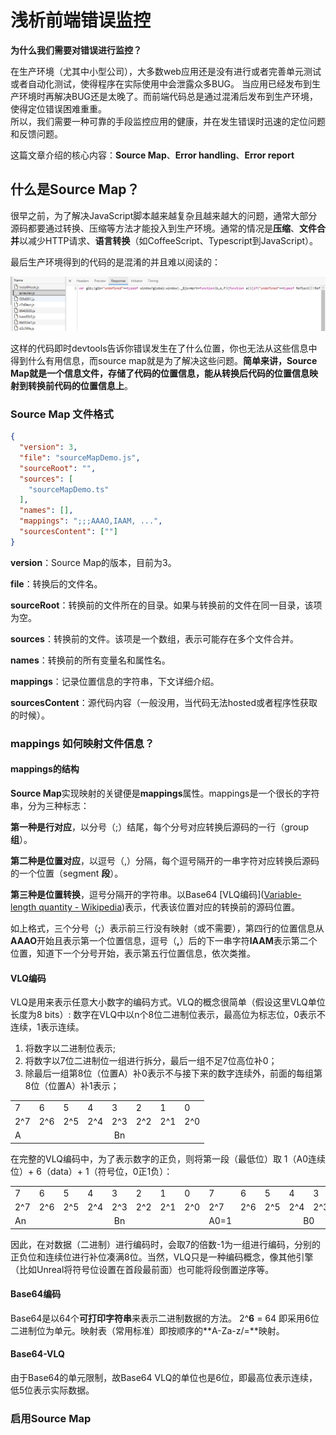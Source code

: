 # 浅析前端错误监控

**为什么我们需要对错误进行监控？**

在生产环境（尤其中小型公司），大多数web应用还是没有进行或者完善单元测试或者自动化测试，使得程序在实际使用中会泄露众多BUG。
当应用已经发布到生产环境时再解决BUG还是太晚了。而前端代码总是通过混淆后发布到生产环境，使得定位错误困难重重。  
所以，我们需要一种可靠的手段监控应用的健康，并在发生错误时迅速的定位问题和反馈问题。

这篇文章介绍的核心内容：**Source Map**、**Error handling**、**Error report**

## 什么是Source Map？

很早之前，为了解决JavaScript脚本越来越复杂且越来越大的问题，通常大部分源码都要通过转换、压缩等方法才能投入到生产环境。通常的情况是**压缩**、**文件合并**以减少HTTP请求、**语言转换**（如CoffeeScript、Typescript到JavaScript）。  

最后生产环境得到的代码的是混淆的并且难以阅读的：

![ugly-code](./assets/ugly-code.png)

这样的代码即时devtools告诉你错误发生在了什么位置，你也无法从这些信息中得到什么有用信息，而source map就是为了解决这些问题。**简单来讲，Source Map就是一个信息文件，存储了代码的位置信息，能从转换后代码的位置信息映射到转换前代码的位置信息上**。

### Source Map 文件格式

```json
{
  "version": 3,
  "file": "sourceMapDemo.js",
  "sourceRoot": "",
  "sources": [
    "sourceMapDemo.ts"
  ],
  "names": [],
  "mappings": ";;;AAAO,IAAM, ...",
  "sourcesContent": [""]
}
```

**version**：Source Map的版本，目前为3。

**file**：转换后的文件名。

**sourceRoot**：转换前的文件所在的目录。如果与转换前的文件在同一目录，该项为空。

**sources**：转换前的文件。该项是一个数组，表示可能存在多个文件合并。

**names**：转换前的所有变量名和属性名。

**mappings**：记录位置信息的字符串，下文详细介绍。

**sourcesContent**：源代码内容（一般没用，当代码无法hosted或者程序性获取的时候）。

### mappings 如何映射文件信息？

#### mappings的结构

**Source Map**实现映射的关键便是**mappings**属性。mappings是一个很长的字符串，分为三种标志：

**第一种是行对应**，以分号（;）结尾，每个分号对应转换后源码的一行（group **组**）。

**第二种是位置对应**，以逗号（,）分隔，每个逗号隔开的一串字符对应转换后源码的一个位置（segment **段**）。

**第三种是位置转换**，逗号分隔开的字符串。以Base64 [VLQ编码]([Variable-length quantity - Wikipedia](https://en.wikipedia.org/wiki/Variable-length_quantity))表示，代表该位置对应的转换前的源码位置。

如上格式，三个分号（**;**）表示前三行没有映射（或不需要），第四行的位置信息从**AAAO**开始且表示第一个位置信息，逗号（**,**）后的下一串字符**IAAM**表示第二个位置，知道下一个分号开始，表示第五行位置信息，依次类推。

#### VLQ编码

VLQ是用来表示任意大小数字的编码方式。VLQ的概念很简单（假设这里VLQ单位长度为8 bits）: 数字在VLQ中以n个8位二进制位表示，最高位为标志位，0表示不连续，1表示连续。

1. 将数字以二进制位表示;
2. 将数字以7位二进制位一组进行拆分，最后一组不足7位高位补0；
3. 除最后一组第8位（位置A）补0表示不与接下来的数字连续外，前面的每组第8位（位置A）补1表示；

<table>
<tr>
    <td>7</td><td>6</td><td>5</td><td>4</td><td>3</td><td>2</td><td>1</td><td>0</td>
</tr>
<tr>
    <td>2^7</td><td>2^6</td><td>2^5</td><td>2^4</td><td>2^3</td><td>2^2</td><td>2^1</td><td>2^0</td>
</tr>
<tr>
    <td>A</td>
    <td colspan="7"style="text-align: center">Bn</td>
</tr>
</table>

在完整的VLQ编码中，为了表示数字的正负，则将第一段（最低位）取 1（A0连续位）+ 6（data）+ 1（符号位，0正1负）：

<table>
<tr>
    <td>7</td><td>6</td><td>5</td><td>4</td><td>3</td><td>2</td><td>1</td><td>0</td>
    <td>7</td><td>6</td><td>5</td><td>4</td><td>3</td><td>2</td><td>1</td><td>0</td>
</tr>
<tr>
    <td>2^7</td><td>2^6</td><td>2^5</td><td>2^4</td><td>2^3</td><td>2^2</td><td>2^1</td><td>2^0</td>
    <td>2^7</td><td>2^6</td><td>2^5</td><td>2^4</td><td>2^3</td><td>2^2</td><td>2^1</td><td>2^0</td>
</tr>
<tr>
    <td>An</td>
    <td colspan="7" style="text-align: center">Bn</td>
    <td>A0=1</td>
    <td colspan="6" style="text-align: center">B0</td>
    <td>P</td>
</tr>
</table>

因此，在对数据（二进制）进行编码时，会取7的倍数-1为一组进行编码，分别的正负位和连续位进行补位凑满8位。当然，VLQ只是一种编码概念，像其他引擎（比如Unreal将符号位设置在首段最前面）也可能将段倒置逆序等。

#### Base64编码

Base64是以64个**可打印字符串**来表示二进制数据的方法。 2^**6** = 64 即采用6位二进制位为单元。映射表（常用标准）即按顺序的**A-Za-z/=**映射。

#### Base64-VLQ

由于Base64的单元限制，故Base64 VLQ的单位也是6位，即最高位表示连续，低5位表示实际数据。



### 启用Source Map
